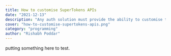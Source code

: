 ```yaml
---
title: How to customise SuperTokens APIs
date: "2021-12-13"
description: "Any auth solution must provide the ability to customise their APIs. In this blog we discuss how to customise the auth APIs provided by SuperTokens using its “Override” feature",
cover: "how-to-customise-supertokens-apis.png"
category: "programming"
author: "Rishabh Poddar"
---
```


putting something here to test.
